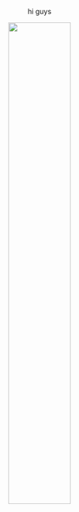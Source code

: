 <p align="center">hi guys

<div align="center">
  <img width = "50%" src="https://github.com/consprx/consprx/blob/36e0fc6ec7c70aa82a4ef31b6399f7efd3601310/these%20flipping%20lesbians%F0%9F%91%BF.jpeg">

